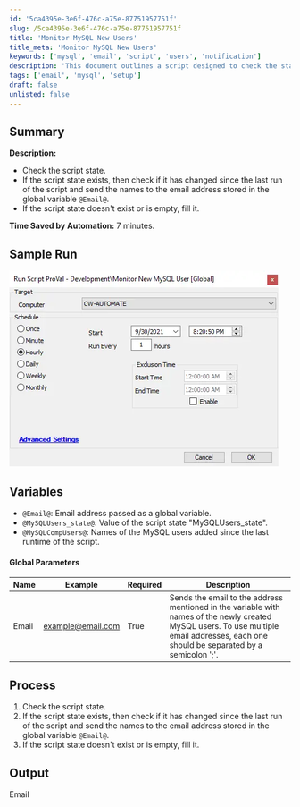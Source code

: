 ```yaml
---
id: '5ca4395e-3e6f-476c-a75e-87751957751f'
slug: /5ca4395e-3e6f-476c-a75e-87751957751f
title: 'Monitor MySQL New Users'
title_meta: 'Monitor MySQL New Users'
keywords: ['mysql', 'email', 'script', 'users', 'notification']
description: 'This document outlines a script designed to check the state of MySQL users, determine if there have been any changes since the last execution, and notify specified email addresses of any new users added. The process is automated to save time and streamline user management.'
tags: ['email', 'mysql', 'setup']
draft: false
unlisted: false
---
```


## Summary

**Description:**  
- Check the script state.  
- If the script state exists, then check if it has changed since the last run of the script and send the names to the email address stored in the global variable `@Email@`.  
- If the script state doesn't exist or is empty, fill it.

**Time Saved by Automation:** 7 minutes.

## Sample Run

![Sample Run](../../../static/img/docs/5ca4395e-3e6f-476c-a75e-87751957751f/image_1.webp)

## Variables

- `@Email@`: Email address passed as a global variable.  
- `@MySQLUsers_state@`: Value of the script state "MySQLUsers_state".  
- `@MySQLCompUsers@`: Names of the MySQL users added since the last runtime of the script.

#### Global Parameters

| Name  | Example                       | Required | Description                                                                                                                                       |
|-------|-------------------------------|----------|---------------------------------------------------------------------------------------------------------------------------------------------------|
| Email | [example@email.com](mailto:example@email.com) | True     | Sends the email to the address mentioned in the variable with names of the newly created MySQL users. To use multiple email addresses, each one should be separated by a semicolon ';'. |

## Process

1. Check the script state.  
2. If the script state exists, then check if it has changed since the last run of the script and send the names to the email address stored in the global variable `@Email@`.  
3. If the script state doesn't exist or is empty, fill it.

## Output

Email
